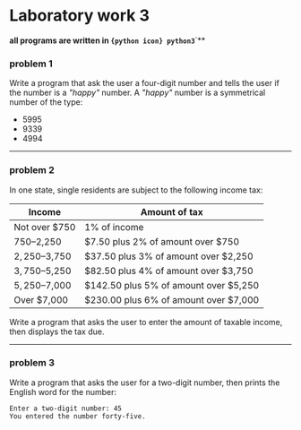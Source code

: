 # Laboratory work 3
**all programs are written in `{python icon} python3`**`**
### problem 1
Write a program that ask the user a four-digit number and tells the user if the number is a *"happy"* number. A *"happy"* number is a symmetrical number of the type:

- 5995
- 9339
- 4994

---

### problem 2
In one state, single residents are subject to the following income tax:

Income | Amount of tax
-- | --
Not over $750 | 1% of income
$750–$2,250   | $7.50 plus 2% of amount over $750
$2,250–$3,750 | $37.50 plus 3% of amount over $2,250
$3,750–$5,250 | $82.50 plus 4% of amount over $3,750
$5,250–$7,000 | $142.50 plus 5% of amount over $5,250
Over $7,000   | $230.00 plus 6% of amount over $7,000


Write a program that asks the user to enter the amount of taxable income, then displays the
tax due.

---

### problem 3

Write a program that asks the user for a two-digit number, then prints the English word for
the number:

```
Enter a two-digit number: 45
You entered the number forty-five.
```


